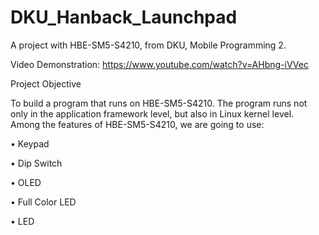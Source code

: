 # DKU_Hanback_Launchpad

A project with HBE-SM5-S4210, from DKU, Mobile Programming 2.

Video Demonstration: https://www.youtube.com/watch?v=AHbng-iVVec

Project Objective

To build a program that runs on HBE-SM5-S4210. The program runs not only in the application framework level, but also in Linux kernel level. Among the features of HBE-SM5-S4210, we are going to use:

•	Keypad

•	Dip Switch

•	OLED

•	Full Color LED

•	LED
